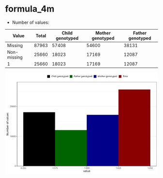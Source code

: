 # formula_4m
- Number of values:

| Value | Total | Child genotyped | Mother genotyped | Father genotyped |
| ----- | ----- | --------------- | ---------------- | ---------------- |
| Missing | 87963 | 57408 | 54600 | 38131 |
| Non-missing | 25660 | 18023 | 17169 | 12087 |
| 1 | 25660 | 18023 | 17169 | 12087 |



![](formula_4m_n.png)



